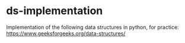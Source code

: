 # ds-implementation
Implementation of the following data structures in python, for practice:
https://www.geeksforgeeks.org/data-structures/
